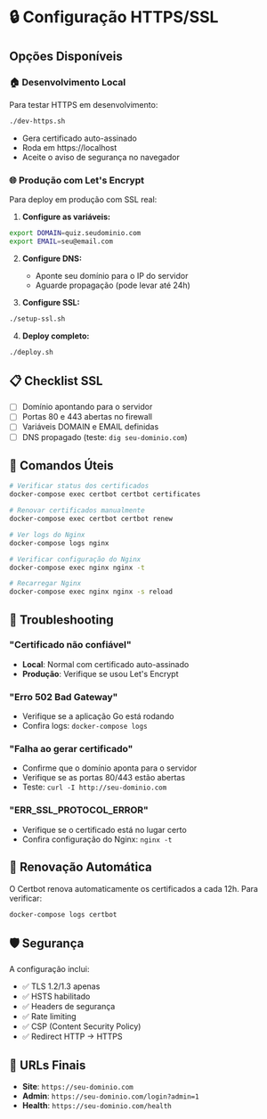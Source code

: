 # 🔒 Configuração HTTPS/SSL

## Opções Disponíveis

### 🏠 Desenvolvimento Local
Para testar HTTPS em desenvolvimento:
```bash
./dev-https.sh
```
- Gera certificado auto-assinado
- Roda em https://localhost
- Aceite o aviso de segurança no navegador

### 🌐 Produção com Let's Encrypt
Para deploy em produção com SSL real:

1. **Configure as variáveis:**
```bash
export DOMAIN=quiz.seudominio.com
export EMAIL=seu@email.com
```

2. **Configure DNS:**
   - Aponte seu domínio para o IP do servidor
   - Aguarde propagação (pode levar até 24h)

3. **Configure SSL:**
```bash
./setup-ssl.sh
```

4. **Deploy completo:**
```bash
./deploy.sh
```

## 📋 Checklist SSL

- [ ] Domínio apontando para o servidor
- [ ] Portas 80 e 443 abertas no firewall
- [ ] Variáveis DOMAIN e EMAIL definidas
- [ ] DNS propagado (teste: `dig seu-dominio.com`)

## 🔧 Comandos Úteis

```bash
# Verificar status dos certificados
docker-compose exec certbot certbot certificates

# Renovar certificados manualmente
docker-compose exec certbot certbot renew

# Ver logs do Nginx
docker-compose logs nginx

# Verificar configuração do Nginx
docker-compose exec nginx nginx -t

# Recarregar Nginx
docker-compose exec nginx nginx -s reload
```

## 🚨 Troubleshooting

### "Certificado não confiável"
- **Local**: Normal com certificado auto-assinado
- **Produção**: Verifique se usou Let's Encrypt

### "Erro 502 Bad Gateway"
- Verifique se a aplicação Go está rodando
- Confira logs: `docker-compose logs`

### "Falha ao gerar certificado"
- Confirme que o domínio aponta para o servidor
- Verifique se as portas 80/443 estão abertas
- Teste: `curl -I http://seu-dominio.com`

### "ERR_SSL_PROTOCOL_ERROR"
- Verifique se o certificado está no lugar certo
- Confira configuração do Nginx: `nginx -t`

## 🔄 Renovação Automática

O Certbot renova automaticamente os certificados a cada 12h.
Para verificar:
```bash
docker-compose logs certbot
```

## 🛡️ Segurança

A configuração inclui:
- ✅ TLS 1.2/1.3 apenas
- ✅ HSTS habilitado
- ✅ Headers de segurança
- ✅ Rate limiting
- ✅ CSP (Content Security Policy)
- ✅ Redirect HTTP → HTTPS

## 📱 URLs Finais

- **Site**: `https://seu-dominio.com`
- **Admin**: `https://seu-dominio.com/login?admin=1`
- **Health**: `https://seu-dominio.com/health`

